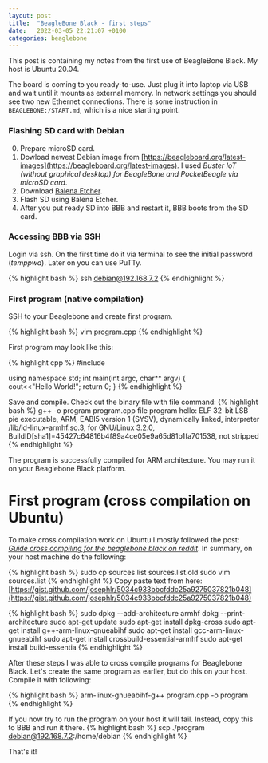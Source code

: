 ```yaml
---
layout: post
title:  "BeagleBone Black - first steps"
date:   2022-03-05 22:21:07 +0100
categories: beaglebone
---
```


This post is containing my notes from the first use of BeagleBone Black. My host is Ubuntu 20.04.

The board is coming to you ready-to-use. Just plug it into laptop via USB and wait until it mounts as external memory. In network settings you should see two new Ethernet connections. There is some instruction in `BEAGLEBONE:/START.md`, which is a nice starting point.

### Flashing SD card with Debian
0. Prepare microSD card.
1. Dowload newest Debian image from [https://beagleboard.org/latest-images](https://beagleboard.org/latest-images). I used *Buster IoT (without graphical desktop) for BeagleBone and PocketBeagle via microSD card*.
2. Download [Balena Etcher](https://www.balena.io/etcher/).
3. Flash SD using Balena Etcher.
4. After you put ready SD into BBB and restart it, BBB boots from the SD card.


### Accessing BBB via SSH

Login via ssh. On the first time do it via terminal to see the initial password (*temppwd*). Later on you can use PuTTy.

{% highlight bash %}
ssh debian@192.168.7.2
{% endhighlight %}


### First program (native compilation)

SSH to your Beaglebone and create first program.

{% highlight bash %}
vim program.cpp
{% endhighlight %}

First program may look like this:

{% highlight cpp %}
#include <iostream>

using namespace std;
int main(int argc, char** argv)
{  
  cout<<"Hello World!";
  return 0;
}
{% endhighlight %}

Save and compile. Check out the binary file with file command:
{% highlight bash %}
g++ -o program program.cpp
file program
hello: ELF 32-bit LSB pie executable, ARM, EABI5 version 1 (SYSV), dynamically linked, interpreter /lib/ld-linux-armhf.so.3, for GNU/Linux 3.2.0, BuildID[sha1]=45427c64816b4f89a4ce05e9a65d81b1fa701538, not stripped
{% endhighlight %}

The program is successfully compiled for ARM architecture. You may run it on your Beaglebone Black platform.

# First program (cross compilation on Ubuntu)

To make cross compilation work on Ubuntu I mostly followed the post: *[Guide cross compiling for the beaglebone black on reddit](https://www.reddit.com/r/BeagleBone/comments/du4lwb/guide_cross_compiling_for_the_beaglebone_black_on/)*. In summary, on your host machine do the following:


{% highlight bash %}
sudo cp sources.list sources.list.old
sudo vim sources.list
{% endhighlight %}
Copy paste text from here: [https://gist.github.com/josephlr/5034c933bbcfddc25a9275037821b048](https://gist.github.com/josephlr/5034c933bbcfddc25a9275037821b048)
  
{% highlight bash %}
sudo dpkg --add-architecture armhf
dpkg --print-architecture
sudo apt-get update
sudo apt-get install dpkg-cross
sudo apt-get install g++-arm-linux-gnueabihf
sudo apt-get install gcc-arm-linux-gnueabihf
sudo apt-get install crossbuild-essential-armhf
sudo apt-get install build-essentia
{% endhighlight %}

After these steps I was able to cross compile programs for Beaglebone Black. Let's create the same program as earlier, but do this on your host. Compile it with following:

{% highlight bash %}
arm-linux-gnueabihf-g++ program.cpp -o program
{% endhighlight %}

If you now try to run the program on your host it will fail. Instead, copy this to BBB and run it there.
{% highlight bash %}
scp ./program debian@192.168.7.2:/home/debian
{% endhighlight %}

That's it!
